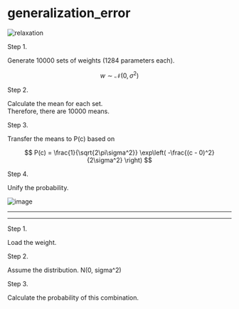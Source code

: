 # generalization_error

![relaxation](https://github.com/user-attachments/assets/1b2bb3e1-2d87-4edf-8055-6783aa199539)

Step 1.

Generate 10000 sets of weights (1284 parameters each).

$$
w \sim \mathcal{N}(0, \sigma^2)
$$


Step 2.

Calculate the mean for each set.  
Therefore, there are 10000 means.


Step 3.

Transfer the means to P(c) based on

$$
P(c) = \frac{1}{\sqrt{2\pi\sigma^2}} \exp\left( -\frac{(c - 0)^2}{2\sigma^2} \right)
$$


Step 4.

Unify the probability.

![image](https://github.com/user-attachments/assets/33716c48-f722-4e6a-9121-0102b13c85cd)


-----
-----


Step 1.

Load the weight.


Step 2.

Assume the distribution. N(0, sigma^2)


Step 3.

Calculate the probability of this combination.
